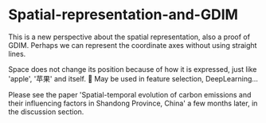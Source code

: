 # Spatial-representation-and-GDIM
This is a new perspective about the spatial representation, also a proof of GDIM.
Perhaps we can represent the coordinate axes without using straight lines.

Space does not change its position because of how it is expressed, just like 'apple', '苹果' and itself. 🍎
May be used in feature selection, DeepLearning...

Please see the paper 'Spatial-temporal evolution of carbon emissions and their influencing factors in Shandong Province, China' a few months later, in the discussion section.
